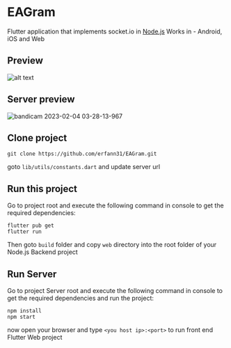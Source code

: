 # EAGram
Flutter application that implements socket.io in <a href="https://nodejs.org">Node.js</a>
Works in - Android, iOS and Web
## Preview
![alt text](https://imgur.com/a/lY9FyKr "Example GIF")<br/>
## Server preview<br/>
![bandicam 2023-02-04 03-28-13-967](https://user-images.githubusercontent.com/75057732/216733077-86d7c750-7a9e-4ffd-8e45-8059b5b1b587.jpg)<br/>

## Clone project


```
git clone https://github.com/erfann31/EAGram.git
```

goto `lib/utils/constants.dart` and update server url

## Run this project

Go to project root and execute the following command in console to get the required dependencies: 

```
flutter pub get 
flutter run
```

Then goto `build` folder and copy `web` directory into the root folder of your Node.js Backend project

## Run Server

Go to project Server root and execute the following command in console to get the required dependencies and run the project: 

```
npm install
npm start
```

now open your browser and type `<you host ip>:<port>` to run front end Flutter Web project
